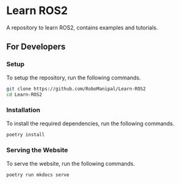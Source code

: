 # Learn ROS2

A repository to learn ROS2, contains examples and tutorials.

## For Developers

### Setup

To setup the repository, run the following commands.

```bash
git clone https://github.com/RoboManipal/Learn-ROS2
cd Learn-ROS2
```

### Installation

To install the required dependencies, run the following commands.

```bash
poetry install
```

### Serving the Website

To serve the website, run the following commands.

```bash
poetry run mkdocs serve
```
